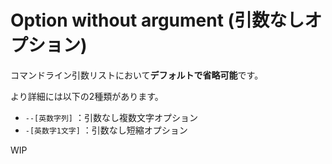 # Option without argument (引数なしオプション)

コマンドライン引数リストにおいて**デフォルトで省略可能**です。

より詳細には以下の2種類があります。

- ``--[英数字列]`` ：引数なし複数文字オプション
- `-[英数字1文字]` ：引数なし短縮オプション

WIP
